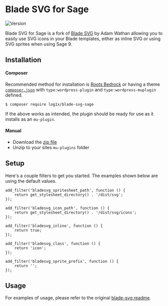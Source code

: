 # Blade SVG for Sage

![Version](https://img.shields.io/badge/release-v1.0.2.beta-blue.svg)

Blade SVG for Sage is a fork of [Blade SVG](https://github.com/adamwathan/blade-svg) by Adam Wathan allowing you to easily use SVG icons in your Blade templates, either as inline SVG or using SVG sprites when using Sage 9.

## Installation

#### Composer
Recommended method for installation is [Roots Bedrock](https://github.com/roots/bedrock) or having a theme [`composer.json`](https://gist.github.com/Log1x/5f6c5cf9b9ec5d6b88208c34593090eb) with `type:wordpress-plugin` and `type:wordpress-muplugin` defined.

```
$ composer require log1x/blade-svg-sage
```

If the above works as intended, the plugin should be ready for use as it installs as an `mu-plugin`.

#### Manual
* Download the [zip file](https://github.com/Log1x/blade-svg-sage/releases/tag/v1.0.0)
* Unzip to your sites `mu-plugins` folder

## Setup
Here's a couple filters to get you started. The examples shown below are using the default values.

```
add_filter('bladesvg_spritesheet_path', function () {
    return get_stylesheet_directory() . '/dist/svg';
});
```

```
add_filter('bladesvg_icon_path', function () {
    return get_stylesheet_directory() . '/dist/svg/icons';
});
```

```
add_filter('bladesvg_inline', function () {
    return true;
});
```

```
add_filter('bladesvg_class', function () {
    return 'icon';
});
```

```
add_filter('bladesvg_sprite_prefix', function () {
    return '';
});
```

## Usage
For examples of usage, please refer to the original [blade-svg readme](https://github.com/adamwathan/blade-svg/blob/master/readme.md).
